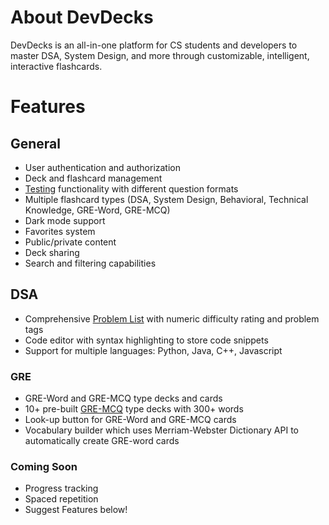 # About DevDecks

DevDecks is an all-in-one platform for CS students and developers to master DSA, System Design, and more through customizable, intelligent, interactive flashcards.

# Features

## General
- User authentication and authorization
- Deck and flashcard management
- [Testing](/test) functionality with different question formats
- Multiple flashcard types (DSA, System Design, Behavioral, Technical Knowledge, GRE-Word, GRE-MCQ)
- Dark mode support
- Favorites system
- Public/private content
- Deck sharing
- Search and filtering capabilities

## DSA
- Comprehensive [Problem List](/problem-list) with numeric difficulty rating and problem tags
- Code editor with syntax highlighting to store code snippets
- Support for multiple languages: Python, Java, C++, Javascript

### GRE
- GRE-Word and GRE-MCQ type decks and cards
- 10+ pre-built [GRE-MCQ](/home?tab=content&view=decks&type=gre-mcq) type decks with 300+ words
- Look-up button for GRE-Word and GRE-MCQ cards
- Vocabulary builder which uses Merriam-Webster Dictionary API to automatically create GRE-word cards

### Coming Soon
- Progress tracking 
- Spaced repetition 
- Suggest Features below!